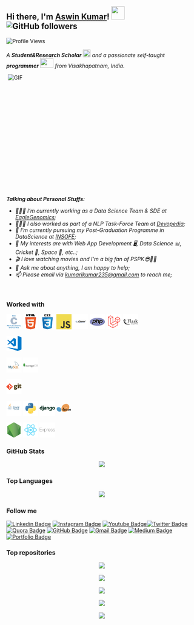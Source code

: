 ## Hi there, I'm [Aswin Kumar](https://master.d2w6px0fdt0my3.amplifyapp.com/)! <img src="https://raw.githubusercontent.com/TheDudeThatCode/TheDudeThatCode/master/Assets/Hi.gif" width=35 height=35> ![GitHub followers](https://img.shields.io/github/followers/Creatoraswin?style=social)

![Profile Views](https://komarev.com/ghpvc/?username=Creatoraswin&style=flat-square)

<p>
  <em>
    A <b>Student&Research Scholar</b> <img src="https://raw.githubusercontent.com/TheDudeThatCode/TheDudeThatCode/master/Assets/Medal.gif" width=20 height=20> and a passionate self-taught <b>programmer</b> <img src="https://raw.githubusercontent.com/TheDudeThatCode/TheDudeThatCode/master/Assets/Developer.gif" width=35 height=25> from Visakhapatnam, India.
  </em>
 </p>

<img align="right" alt="GIF" src="https://github.com/abhisheknaiidu/abhisheknaiidu/blob/master/code.gif?raw=true" width="500" height="320" />

<em>
  
**Talking about Personal Stuffs:**

- 👨🏽‍💻 I’m currently working as a Data Science Team & SDE at [EagleGenomics](https://www.eaglegenomics.com/);
- 👨🏽‍💻 I also worked as part of a NLP Task-Force Team at [Devopedia](https://devopedia.org/);
- 💼 I’m currently pursuing my Post-Graduation Programme in DataScience at [INSOFE](https://www.insofe.edu.in/);
- 🤔 My interests are with Web App Development 🖥️, Data Science 📊, Cricket 🏏, Space 🚀, etc..;
- 🎬 I love watching movies and I'm a big fan of PSPK😎🤘🏻
- 💬 Ask me about anything, I am happy to help;
- 📫 Please email via kumarikumar235@gmail.com to reach me;
<br/> 
</em>

### Worked with 
<code><img height="40" src="https://raw.githubusercontent.com/github/explore/80688e429a7d4ef2fca1e82350fe8e3517d3494d/topics/c/c.png" title="C"></code>
<code><img height="40" src="https://raw.githubusercontent.com/github/explore/80688e429a7d4ef2fca1e82350fe8e3517d3494d/topics/html/html.png" title="html"></code>
<code><img height="40" src="https://raw.githubusercontent.com/github/explore/80688e429a7d4ef2fca1e82350fe8e3517d3494d/topics/css/css.png" title="css"></code>
<code><img height="40" src="https://raw.githubusercontent.com/github/explore/80688e429a7d4ef2fca1e82350fe8e3517d3494d/topics/javascript/javascript.png" title="javascript"></code>
<code><img height="40" src="https://raw.githubusercontent.com/github/explore/80688e429a7d4ef2fca1e82350fe8e3517d3494d/topics/jquery/jquery.png" title="jquery"></code>
<code><img height="40" src="https://raw.githubusercontent.com/github/explore/80688e429a7d4ef2fca1e82350fe8e3517d3494d/topics/php/php.png" title="php"></code>
<code><img height="40" src="https://raw.githubusercontent.com/github/explore/80688e429a7d4ef2fca1e82350fe8e3517d3494d/topics/laravel/laravel.png" title="laravel"></code>
<code><img height="40" src="https://raw.githubusercontent.com/github/explore/80688e429a7d4ef2fca1e82350fe8e3517d3494d/topics/flask/flask.png" title="flask"></code>

<code><img height="40" src="https://raw.githubusercontent.com/github/explore/80688e429a7d4ef2fca1e82350fe8e3517d3494d/topics/visual-studio-code/visual-studio-code.png" title="vscode"></code>

<code><img height="40" src="https://raw.githubusercontent.com/github/explore/80688e429a7d4ef2fca1e82350fe8e3517d3494d/topics/mysql/mysql.png" title="mysql"></code>
<code><img height="40" src="https://raw.githubusercontent.com/github/explore/80688e429a7d4ef2fca1e82350fe8e3517d3494d/topics/mongodb/mongodb.png" title="mongodb"></code>

<code><img height="40" src="https://raw.githubusercontent.com/github/explore/80688e429a7d4ef2fca1e82350fe8e3517d3494d/topics/git/git.png" title="git"></code>



<code><img height="40" src="https://raw.githubusercontent.com/github/explore/80688e429a7d4ef2fca1e82350fe8e3517d3494d/topics/java/java.png" title="java"></code>
<code><img height="40" src="https://raw.githubusercontent.com/github/explore/80688e429a7d4ef2fca1e82350fe8e3517d3494d/topics/python/python.png" title="python"></code>
<code><img height="40" src="https://raw.githubusercontent.com/github/explore/80688e429a7d4ef2fca1e82350fe8e3517d3494d/topics/django/django.png" title="django"></code>
<code><img height="40" src="https://raw.githubusercontent.com/github/explore/80688e429a7d4ef2fca1e82350fe8e3517d3494d/topics/scikit-learn/scikit-learn.png" title="sklearn"></code>

<code><img height="40" src="https://raw.githubusercontent.com/github/explore/80688e429a7d4ef2fca1e82350fe8e3517d3494d/topics/nodejs/nodejs.png" title="node.js"></code>
<code><img height="40" src="https://raw.githubusercontent.com/github/explore/80688e429a7d4ef2fca1e82350fe8e3517d3494d/topics/react/react.png" title="react.js"></code>
<code><img height="40" src="https://raw.githubusercontent.com/github/explore/80688e429a7d4ef2fca1e82350fe8e3517d3494d/topics/express/express.png" title="express.js"></code>







### GitHub Stats

<p align="center">
  <a href = "https://github.com/Creatoraswin">
<img src="https://github-readme-stats-aj8vj7k8x.vercel.app/api?username=Creatoraswin&show_icons=true&title_color=ffc857&icon_color=8ac926&text_color=daf7dc&bg_color=151515&count_private=true&include_all_commits=true">
  </a>
 </p>
 
### Top Languages

<p align="center">
<a href = "https://github.com/Creatoraswin">
  <img src="https://github-readme-stats-aj8vj7k8x.vercel.app/api/top-langs/?username=Creatoraswin&layout=compact&title_color=ffc857&icon_color=8ac926&text_color=daf7dc&bg_color=151515&card_width=400">
</a>
</p>

### Follow me

[![Linkedin Badge](https://img.shields.io/badge/-Chandrateja%20Reddy-blue?style=flat-circle&logo=Linkedin&logoColor=white&link=https://www.linkedin.com/in/chandratejareddy/)](https://www.linkedin.com/in/chandratejareddy/) [![Instagram Badge](https://img.shields.io/badge/-@chandra_reddy-e02c73?style=flat-circle&labelColor=e02c73&logo=Instagram&logoColor=white&link=https://www.instagram.com/chandra_bullet_reddy)](https://www.instagram.com/chandra_bullet_reddy) 
[![Youtube Badge](https://img.shields.io/badge/-@Chandrateja-24292e?style=flatcircle&labelColor=24292e&logo=youtube&logoColor=white&link=https://www.youtube.com/channel/UCv2_J7UCy3_yAcpuNWwgqsg)](https://www.youtube.com/channel/UCv2_J7UCy3_yAcpuNWwgqsg)[![Twitter Badge](https://img.shields.io/badge/-@teja05081-1ca0f1?style=flat-circle&labelColor=1ca0f1&logo=twitter&logoColor=white&link=https://twitter.com/teja05081)](https://twitter.com/teja05081) [![Quora Badge](https://img.shields.io/badge/-@Chandra-b92b27?style=flat-circle&labelColor=b92b27&logo=quora&logoColor=white&link=https://www.quora.com/profile/Lattupally-Chandra-Teja-Reddy)](https://www.quora.com/profile/Lattupally-Chandra-Teja-Reddy) [![GitHub Badge](https://img.shields.io/badge/-@teja0508-24292e?style=flat-circle&labelColor=24292e&logo=github&logoColor=white&link=https://github.com/teja0508)](https://github.com/teja0508) [![Gmail Badge](https://img.shields.io/badge/-@chandra-d54b3d?style=flat-circle&labelColor=d54b3d&logo=gmail&logoColor=white&link=mailto:lchandratejareddy@gmail.com)](mailto:lchandratejareddy@gmail.com) [![Medium Badge](https://img.shields.io/badge/-@Chandrateja-24292e?style=flat-circle&labelColor=24292e&logo=medium&logoColor=white&link=https://medium.com/@lchandratejareddy)](https://medium.com/@lchandratejareddy) [![Portfolio Badge](https://img.shields.io/badge/-@Chandra_Portfolio-24292e?style=flat-circle&labelColor=24292e&logo=portfolio&logoColor=white&link=https://master.d2w6px0fdt0my3.amplifyapp.com/)](https://master.d2w6px0fdt0my3.amplifyapp.com/)

### Top repositories


<p align="center">
  <a href = "https://github.com/teja0508/COVID-19-Detection-Based-On-Human-ChestXray">
<img src="https://github-readme-stats-aj8vj7k8x.vercel.app/api/pin/?username=teja0508&repo=COVID-19-Detection-Based-On-Human-ChestXray&title_color=fff&icon_color=79ff97&text_color=9f9f9f&bg_color=151515">
  </a>
</p>

<p align="center">
  <a href="https://github.com/teja0508/API-Movie-recommender-systems">
  <img src="https://github-readme-stats-aj8vj7k8x.vercel.app/api/pin/?username=teja0508&repo=API-Movie-recommender-systems&title_color=fff&icon_color=79ff97&text_color=9f9f9f&bg_color=151515">
  </a>
  </p>

<p align="center">
  <a href="https://github.com/teja0508/Face-Recognition-Attendance-System">
  <img src="https://github-readme-stats-aj8vj7k8x.vercel.app/api/pin/?username=teja0508&repo=Face-Recognition-Attendance-System&title_color=fff&icon_color=79ff97&text_color=9f9f9f&bg_color=151515">
  </a>
  </p>
  
 <p align="center">
  <a href = "https://github.com/teja0508/Lock-Unlock-Laptop-PC-Screen-Using-Face-Recognition">
<img src="https://github-readme-stats-aj8vj7k8x.vercel.app/api/pin/?username=teja0508&repo=Lock-Unlock-Laptop-PC-Screen-Using-Face-Recognition&title_color=fff&icon_color=79ff97&text_color=9f9f9f&bg_color=151515">
  </a>
</p>


<p align="center">
  <a href = "https://github.com/teja0508/Parking_Spot_detection">
<img src="https://github-readme-stats-aj8vj7k8x.vercel.app/api/pin/?username=teja0508&repo=Parking_Spot_detection&title_color=fff&icon_color=79ff97&text_color=9f9f9f&bg_color=151515">
  </a>
</p>
